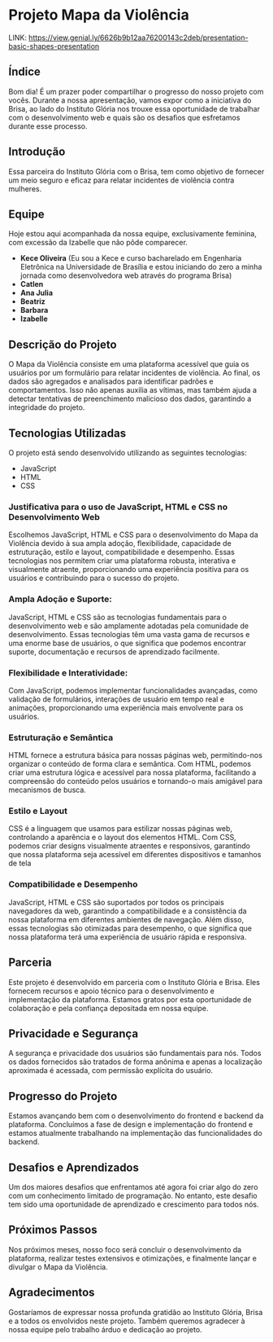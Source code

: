 # Projeto Mapa da Violência
LINK: https://view.genial.ly/6626b9b12aa76200143c2deb/presentation-basic-shapes-presentation

## Índice
Bom dia! É um prazer poder compartilhar o progresso do nosso projeto com vocês. Durante a nossa apresentação, vamos expor como a iniciativa do Brisa, ao lado do
Instituto Glória nos trouxe essa oportunidade de trabalhar com o desenvolvimento web e quais são os desafios que esfretamos durante esse processo.

## Introdução
Essa parceira do Instituto Glória com o Brisa, tem como objetivo de fornecer um meio seguro e eficaz para relatar incidentes de violência contra mulheres.

## Equipe 
Hoje estou aqui acompanhada da nossa equipe, exclusivamente feminina, com excessão da Izabelle que não pôde comparecer.
- **Kece Oliveira** (Eu sou a Kece e curso bacharelado em Engenharia Eletrônica na Universidade de Brasília e estou iniciando do zero a minha jornada como
desenvolvedora web através do programa Brisa) 
- **Catlen**
- **Ana Julia**
- **Beatriz**
- **Barbara**
- **Izabelle**

## Descrição do Projeto
O Mapa da Violência consiste em uma plataforma acessível que guia os usuários por um formulário para relatar incidentes de violência. 
Ao final, os dados são agregados e analisados para identificar padrões e comportamentos. Isso não apenas auxilia as vítimas, mas também ajuda a detectar 
tentativas de preenchimento malicioso dos dados, garantindo a integridade do projeto.

## Tecnologias Utilizadas
O projeto está sendo desenvolvido utilizando as seguintes tecnologias:
- JavaScript
- HTML
- CSS

### Justificativa para o uso de JavaScript, HTML e CSS no Desenvolvimento Web
Escolhemos JavaScript, HTML e CSS para o desenvolvimento do Mapa da Violência devido à sua ampla adoção, flexibilidade, capacidade de estruturação, estilo e 
layout, compatibilidade e desempenho. Essas tecnologias nos permitem criar uma plataforma robusta, interativa e visualmente atraente, proporcionando uma 
experiência positiva para os usuários e contribuindo para o sucesso do projeto.

### Ampla Adoção e Suporte:
JavaScript, HTML e CSS são as tecnologias fundamentais para o desenvolvimento web e são amplamente adotadas pela comunidade de desenvolvimento. Essas tecnologias
têm uma vasta gama de recursos e uma enorme base de usuários, o que significa que podemos encontrar suporte, documentação e recursos de aprendizado facilmente.
### Flexibilidade e Interatividade:
Com JavaScript, podemos implementar funcionalidades avançadas, como validação de formulários, interações de usuário em tempo real e animações, proporcionando 
uma experiência mais envolvente para os usuários.
### Estruturação e Semântica
HTML fornece a estrutura básica para nossas páginas web, permitindo-nos organizar o conteúdo de forma clara e semântica. Com HTML, 
podemos criar uma estrutura lógica e acessível para nossa plataforma, facilitando a compreensão do conteúdo pelos usuários e tornando-o mais amigável para 
mecanismos de busca.
### Estilo e Layout
CSS é a linguagem que usamos para estilizar nossas páginas web, controlando a aparência e o layout dos elementos HTML. Com CSS, podemos 
criar designs visualmente atraentes e responsivos, garantindo que nossa plataforma seja acessível em diferentes dispositivos e tamanhos de tela
### Compatibilidade e Desempenho
JavaScript, HTML e CSS são suportados por todos os principais navegadores da web, garantindo a compatibilidade e a consistência 
da nossa plataforma em diferentes ambientes de navegação. Além disso, essas tecnologias são otimizadas para desempenho, o que significa que nossa plataforma terá
uma experiência de usuário rápida e responsiva.

## Parceria
Este projeto é desenvolvido em parceria com o Instituto Glória e Brisa. Eles fornecem recursos e apoio técnico para o desenvolvimento e implementação da 
plataforma. Estamos gratos por esta oportunidade de colaboração e pela confiança depositada em nossa equipe.

## Privacidade e Segurança
A segurança e privacidade dos usuários são fundamentais para nós. Todos os dados fornecidos são tratados de forma anônima e apenas a localização aproximada é
acessada, com permissão explícita do usuário.

## Progresso do Projeto
Estamos avançando bem com o desenvolvimento do frontend e backend da plataforma. Concluímos a fase de design e implementação do frontend e estamos atualmente 
trabalhando na implementação das funcionalidades do backend.

## Desafios e Aprendizados
Um dos maiores desafios que enfrentamos até agora foi criar algo do zero com um conhecimento limitado de programação. No entanto, este desafio tem sido uma 
oportunidade de aprendizado e crescimento para todos nós.

## Próximos Passos
Nos próximos meses, nosso foco será concluir o desenvolvimento da plataforma, realizar testes extensivos e otimizações, e finalmente lançar e divulgar o 
Mapa da Violência.

## Agradecimentos
Gostaríamos de expressar nossa profunda gratidão ao Instituto Glória, Brisa e a todos os envolvidos neste projeto. Também queremos agradecer à nossa equipe 
pelo trabalho árduo e dedicação ao projeto.



